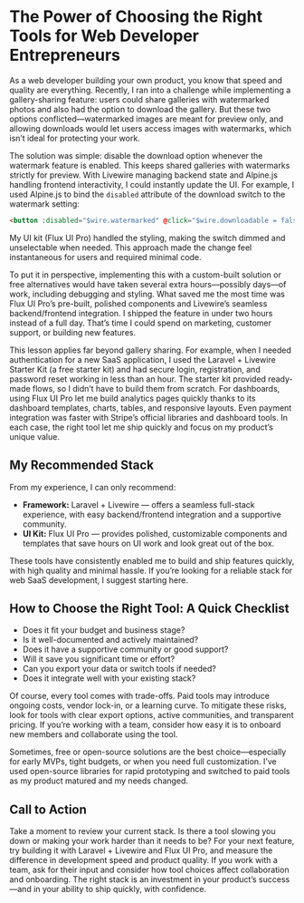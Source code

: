 # The Power of Choosing the Right Tools for Web Developer Entrepreneurs

As a web developer building your own product, you know that speed and quality are everything. Recently, I ran into a challenge while implementing a gallery-sharing feature: users could share galleries with watermarked photos and also had the option to download the gallery. But these two options conflicted—watermarked images are meant for preview only, and allowing downloads would let users access images with watermarks, which isn’t ideal for protecting your work.

The solution was simple: disable the download option whenever the watermark feature is enabled. This keeps shared galleries with watermarks strictly for preview. With Livewire managing backend state and Alpine.js handling frontend interactivity, I could instantly update the UI. For example, I used Alpine.js to bind the `disabled` attribute of the download switch to the watermark setting:

```html
<button :disabled="$wire.watermarked" @click="$wire.downloadable = false">Download Gallery</button>
```

My UI kit (Flux UI Pro) handled the styling, making the switch dimmed and unselectable when needed. This approach made the change feel instantaneous for users and required minimal code.

To put it in perspective, implementing this with a custom-built solution or free alternatives would have taken several extra hours—possibly days—of work, including debugging and styling. What saved me the most time was Flux UI Pro’s pre-built, polished components and Livewire’s seamless backend/frontend integration. I shipped the feature in under two hours instead of a full day. That’s time I could spend on marketing, customer support, or building new features.

This lesson applies far beyond gallery sharing. For example, when I needed authentication for a new SaaS application, I used the Laravel + Livewire Starter Kit (a free starter kit) and had secure login, registration, and password reset working in less than an hour. The starter kit provided ready-made flows, so I didn’t have to build them from scratch. For dashboards, using Flux UI Pro let me build analytics pages quickly thanks to its dashboard templates, charts, tables, and responsive layouts. Even payment integration was faster with Stripe’s official libraries and dashboard tools. In each case, the right tool let me ship quickly and focus on my product’s unique value.

## My Recommended Stack
From my experience, I can only recommend:
- **Framework:** Laravel + Livewire — offers a seamless full-stack experience, with easy backend/frontend integration and a supportive community.
- **UI Kit:** Flux UI Pro — provides polished, customizable components and templates that save hours on UI work and look great out of the box.

These tools have consistently enabled me to build and ship features quickly, with high quality and minimal hassle. If you’re looking for a reliable stack for web SaaS development, I suggest starting here.

## How to Choose the Right Tool: A Quick Checklist
- Does it fit your budget and business stage?
- Is it well-documented and actively maintained?
- Does it have a supportive community or good support?
- Will it save you significant time or effort?
- Can you export your data or switch tools if needed?
- Does it integrate well with your existing stack?

Of course, every tool comes with trade-offs. Paid tools may introduce ongoing costs, vendor lock-in, or a learning curve. To mitigate these risks, look for tools with clear export options, active communities, and transparent pricing. If you’re working with a team, consider how easy it is to onboard new members and collaborate using the tool.

Sometimes, free or open-source solutions are the best choice—especially for early MVPs, tight budgets, or when you need full customization. I’ve used open-source libraries for rapid prototyping and switched to paid tools as my product matured and my needs changed.

## Call to Action
Take a moment to review your current stack. Is there a tool slowing you down or making your work harder than it needs to be? For your next feature, try building it with Laravel + Livewire and Flux UI Pro, and measure the difference in development speed and product quality. If you work with a team, ask for their input and consider how tool choices affect collaboration and onboarding. The right stack is an investment in your product’s success—and in your ability to ship quickly, with confidence.
